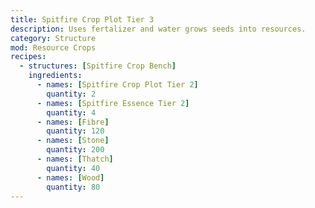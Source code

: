 ```yaml
---
title: Spitfire Crop Plot Tier 3
description: Uses fertalizer and water grows seeds into resources.
category: Structure
mod: Resource Crops
recipes:
  - structures: [Spitfire Crop Bench]
    ingredients:
      - names: [Spitfire Crop Plot Tier 2]
        quantity: 2
      - names: [Spitfire Essence Tier 2]
        quantity: 4
      - names: [Fibre]
        quantity: 120
      - names: [Stone]
        quantity: 200
      - names: [Thatch]
        quantity: 40
      - names: [Wood]
        quantity: 80
---
```


